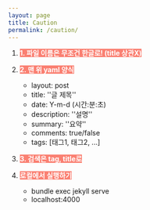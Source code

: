 ```yaml
---
layout: page
title: Caution
permalink: /caution/
---
```


1. <span style="background-color:salmon; color:white; font-weight:700">1. 파일 이름은 무조건 한글로! (title 상관X)</span>

2. <span style="background-color:salmon; color:white; font-weight:700">2. 맨 위 yaml 양식</span>

   - layout: post
   - title: ''글 제목''
   - date: Y-m-d (시간:분:초)
   - description: ''설명''
   - summary: ''요약''
   - comments: true/false
   - tags: [태그1, 태그2, ...]

3. <span style="background-color:salmon; color:white; font-weight:700">3. 검색은 tag, title로</span>

4. <span style="background-color:salmon; color:white; font-weight:700">로컬에서 실행하기</span>

   - bundle exec jekyll serve
   - localhost:4000

